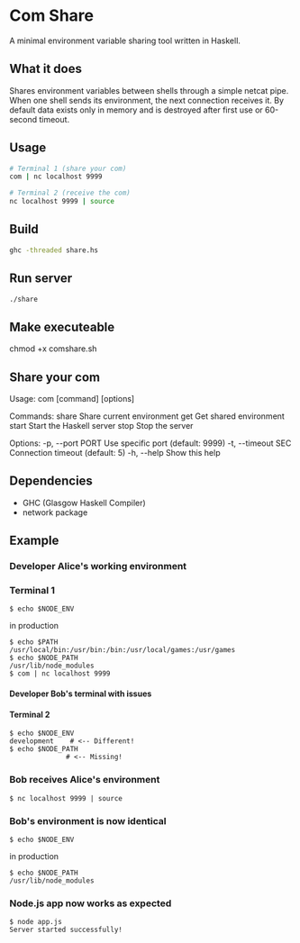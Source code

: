 # Com Share

A minimal environment variable sharing tool written in Haskell.

## What it does

Shares environment variables between shells through a simple netcat pipe. When one shell sends its environment, the next connection receives it. By default data exists only in memory and is destroyed after first use or 60-second timeout.

## Usage

```bash
# Terminal 1 (share your com)
com | nc localhost 9999

# Terminal 2 (receive the com)
nc localhost 9999 | source
```

## Build

```bash
ghc -threaded share.hs
```

## Run server

```bash
./share
```
## Make executeable

chmod +x comshare.sh

## Share your com

Usage: com [command] [options]

Commands:
    share       Share current environment
    get         Get shared environment
    start      Start the Haskell server
    stop       Stop the server

Options:
    -p, --port PORT    Use specific port (default: 9999)
    -t, --timeout SEC  Connection timeout (default: 5)
    -h, --help        Show this help


## Dependencies

- GHC (Glasgow Haskell Compiler)
- network package


## **Example**
### Developer Alice's working environment   
### Terminal 1
```
$ echo $NODE_ENV
```
in production
```
$ echo $PATH
/usr/local/bin:/usr/bin:/bin:/usr/local/games:/usr/games
$ echo $NODE_PATH
/usr/lib/node_modules
$ com | nc localhost 9999
```

#### Developer Bob's terminal with issues
#### Terminal 2
```
$ echo $NODE_ENV
development    # <-- Different!
$ echo $NODE_PATH
              # <-- Missing!
```
### Bob receives Alice's environment
```
$ nc localhost 9999 | source
```
### Bob's environment is now identical
```
$ echo $NODE_ENV
```
in production
```
$ echo $NODE_PATH
/usr/lib/node_modules
```
### Node.js app now works as expected
```
$ node app.js
Server started successfully!
```
